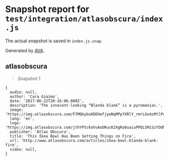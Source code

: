 # Snapshot report for `test/integration/atlasobscura/index.js`

The actual snapshot is saved in `index.js.snap`.

Generated by [AVA](https://avajs.dev).

## atlasobscura

> Snapshot 1

    {
      audio: null,
      author: 'Cara Giaimo',
      date: '2017-06-22T20:16:06.000Z',
      description: 'The innocent-looking “Blanda blank” is a pyromaniac.',
      image: 'https://img.atlasobscura.com/F7MQkybuKDEHefjywNqMPp7XRlY_rmrLGo4zMtlPo5E/rt:fit/w:600/c:1148:765:nowe:17:199/q:81/sm:1/scp:1/ar:1/aHR0cHM6Ly9hdGxh/cy1kZXYuczMuYW1h/em9uYXdzLmNvbS91/cGxvYWRzL2Fzc2V0/cy9kN2YwODk2ZGI4/MDYyODhmZjdfU2Ny/ZWVuIFNob3QgMjAx/Ny0wNi0yMSBhdCA5/LjM2LjQ0IEFNLnBu/Zw.png',
      lang: 'en',
      logo: 'https://img.atlasobscura.com/jthYPtckohvAoDRucK2XgRa0uaiuPPDLSMiSzYOdNWU/q:81/sm:1/scp:1/aHR0cHM6Ly9zMy5h/bWF6b25hd3MuY29t/L2F0bGFzLWRldi9t/aXNjL2ljb25zL2Fw/cGxlLXRvdWNoLWlj/b24tMTQ0eDE0NC1w/cmVjb21wb3NlZC5w/bmc',
      publisher: 'Atlas Obscura',
      title: 'This Ikea Bowl Has Been Setting Things on Fire',
      url: 'http://www.atlasobscura.com/articles/ikea-bowl-blanda-blank-fire',
      video: null,
    }
